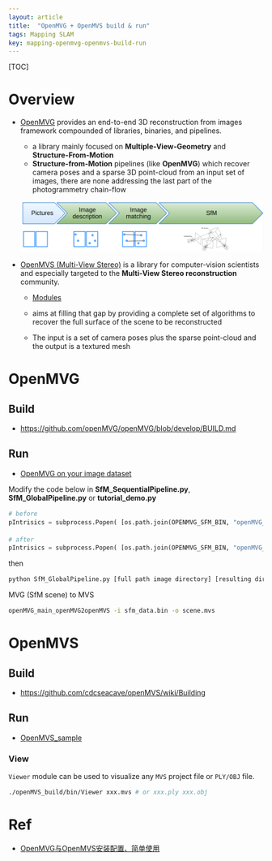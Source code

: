 ```yaml
---
layout: article
title:  "OpenMVG + OpenMVS build & run"
tags: Mapping SLAM
key: mapping-openmvg-openmvs-build-run
---
```


[TOC]

# Overview

* [OpenMVG](https://github.com/openMVG/openMVG) provides an end-to-end 3D reconstruction from images framework compounded of libraries, binaries, and pipelines.

  - a library mainly focused on **Multiple-View-Geometry** and **Structure-From-Motion**
  - **Structure-from-Motion** pipelines (like **OpenMVG**) which recover camera poses and a sparse 3D point-cloud from an input set of images, there are none addressing the last part of the photogrammetry chain-flow

  ![](https://github.com/openMVG/openMVG/raw/develop/docs/sphinx/rst/openMVG/sfm/pipeline_simple.png)


* [OpenMVS (Multi-View Stereo)](https://github.com/cdcseacave/openMVS) is a library for computer-vision scientists and especially targeted to the **Multi-View Stereo reconstruction** community.

  - [Modules](https://github.com/cdcseacave/openMVS/wiki/Modules)

  - aims at filling that gap by providing a complete set of algorithms to recover the full surface of the scene to be reconstructed

  - The input is a set of camera poses plus the sparse point-cloud and the output is a textured mesh


# OpenMVG

## Build

* https://github.com/openMVG/openMVG/blob/develop/BUILD.md

## Run

* [OpenMVG on your image dataset](https://github.com/openMVG/openMVG/wiki/OpenMVG-on-your-image-dataset)

Modify the code below in **SfM_SequentialPipeline.py**, **SfM_GlobalPipeline.py** or **tutorial_demo.py**

```python
# before
pIntrisics = subprocess.Popen( [os.path.join(OPENMVG_SFM_BIN, "openMVG_main_SfMInit_ImageListing"),  "-i", input_dir, "-o", matches_dir, "-d", camera_file_params] )

# after
pIntrisics = subprocess.Popen( [os.path.join(OPENMVG_SFM_BIN, "openMVG_main_SfMInit_ImageListing"),  "-i", input_dir, "-o", matches_dir, "-d", camera_file_params, "-f", "xxx"] )
```

then

```sh
python SfM_GlobalPipeline.py [full path image directory] [resulting directory]
```

MVG (SfM scene) to MVS

```sh
openMVG_main_openMVG2openMVS -i sfm_data.bin -o scene.mvs
```

# OpenMVS

## Build

* https://github.com/cdcseacave/openMVS/wiki/Building

## Run

* [OpenMVS_sample](https://github.com/cdcseacave/openMVS_sample)

### View

`Viewer` module can be used to visualize any `MVS` project file or `PLY/OBJ` file.

```sh
./openMVS_build/bin/Viewer xxx.mvs # or xxx.ply xxx.obj
```

# Ref

* [OpenMVG与OpenMVS安装配置、简单使用](https://blog.csdn.net/X_kh_2001/article/details/83690094)

